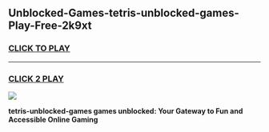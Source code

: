 
## Unblocked-Games-tetris-unblocked-games-Play-Free-2k9xt
<h3>
<a href="https://premium76.site?title=tetris-unblocked-games&ref=15A">CLICK TO PLAY</a></h3>
<hr>

<h3>
<a href="https://premium76.site?title=tetris-unblocked-games&ref=15A">CLICK 2 PLAY</a>
  
</h3>

<a href="https://premium76.site?title=tetris-unblocked-games&ref=15A"><img src="https://clearcache.store/games.png"></a>


**tetris-unblocked-games games unblocked: Your Gateway to Fun and Accessible Online Gaming**
